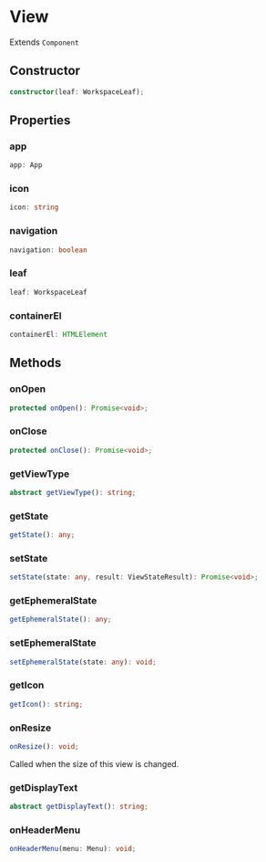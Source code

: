 # View

Extends `Component`

## Constructor

```ts
constructor(leaf: WorkspaceLeaf);
```

## Properties

### app

```ts
app: App
```

### icon

```ts
icon: string
```

### navigation

```ts
navigation: boolean
```

### leaf

```ts
leaf: WorkspaceLeaf
```

### containerEl

```ts
containerEl: HTMLElement
```

## Methods

### onOpen

```ts
protected onOpen(): Promise<void>;
```

### onClose

```ts
protected onClose(): Promise<void>;
```

### getViewType

```ts
abstract getViewType(): string;
```

### getState

```ts
getState(): any;
```

### setState

```ts
setState(state: any, result: ViewStateResult): Promise<void>;
```

### getEphemeralState

```ts
getEphemeralState(): any;
```

### setEphemeralState

```ts
setEphemeralState(state: any): void;
```

### getIcon

```ts
getIcon(): string;
```

### onResize

```ts
onResize(): void;
```

Called when the size of this view is changed.

### getDisplayText

```ts
abstract getDisplayText(): string;
```

### onHeaderMenu

```ts
onHeaderMenu(menu: Menu): void;
```
